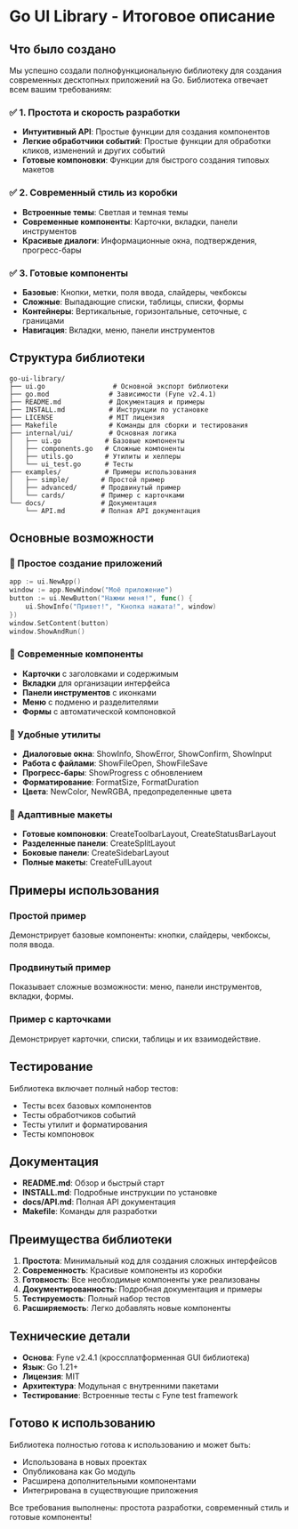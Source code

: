 # Go UI Library - Итоговое описание

## Что было создано

Мы успешно создали полнофункциональную библиотеку для создания современных десктопных приложений на Go. Библиотека отвечает всем вашим требованиям:

### ✅ 1. Простота и скорость разработки
- **Интуитивный API**: Простые функции для создания компонентов
- **Легкие обработчики событий**: Простые функции для обработки кликов, изменений и других событий
- **Готовые компоновки**: Функции для быстрого создания типовых макетов

### ✅ 2. Современный стиль из коробки
- **Встроенные темы**: Светлая и темная темы
- **Современные компоненты**: Карточки, вкладки, панели инструментов
- **Красивые диалоги**: Информационные окна, подтверждения, прогресс-бары

### ✅ 3. Готовые компоненты
- **Базовые**: Кнопки, метки, поля ввода, слайдеры, чекбоксы
- **Сложные**: Выпадающие списки, таблицы, списки, формы
- **Контейнеры**: Вертикальные, горизонтальные, сеточные, с границами
- **Навигация**: Вкладки, меню, панели инструментов

## Структура библиотеки

```
go-ui-library/
├── ui.go                 # Основной экспорт библиотеки
├── go.mod               # Зависимости (Fyne v2.4.1)
├── README.md            # Документация и примеры
├── INSTALL.md           # Инструкции по установке
├── LICENSE              # MIT лицензия
├── Makefile             # Команды для сборки и тестирования
├── internal/ui/         # Основная логика
│   ├── ui.go           # Базовые компоненты
│   ├── components.go   # Сложные компоненты
│   ├── utils.go        # Утилиты и хелперы
│   └── ui_test.go      # Тесты
├── examples/           # Примеры использования
│   ├── simple/        # Простой пример
│   ├── advanced/      # Продвинутый пример
│   └── cards/         # Пример с карточками
└── docs/              # Документация
    └── API.md         # Полная API документация
```

## Основные возможности

### 🎯 Простое создание приложений
```go
app := ui.NewApp()
window := app.NewWindow("Моё приложение")
button := ui.NewButton("Нажми меня!", func() {
    ui.ShowInfo("Привет!", "Кнопка нажата!", window)
})
window.SetContent(button)
window.ShowAndRun()
```

### 🎨 Современные компоненты
- **Карточки** с заголовками и содержимым
- **Вкладки** для организации интерфейса
- **Панели инструментов** с иконками
- **Меню** с подменю и разделителями
- **Формы** с автоматической компоновкой

### 🔧 Удобные утилиты
- **Диалоговые окна**: ShowInfo, ShowError, ShowConfirm, ShowInput
- **Работа с файлами**: ShowFileOpen, ShowFileSave
- **Прогресс-бары**: ShowProgress с обновлением
- **Форматирование**: FormatSize, FormatDuration
- **Цвета**: NewColor, NewRGBA, предопределенные цвета

### 📱 Адаптивные макеты
- **Готовые компоновки**: CreateToolbarLayout, CreateStatusBarLayout
- **Разделенные панели**: CreateSplitLayout
- **Боковые панели**: CreateSidebarLayout
- **Полные макеты**: CreateFullLayout

## Примеры использования

### Простой пример
Демонстрирует базовые компоненты: кнопки, слайдеры, чекбоксы, поля ввода.

### Продвинутый пример
Показывает сложные возможности: меню, панели инструментов, вкладки, формы.

### Пример с карточками
Демонстрирует карточки, списки, таблицы и их взаимодействие.

## Тестирование

Библиотека включает полный набор тестов:
- Тесты всех базовых компонентов
- Тесты обработчиков событий
- Тесты утилит и форматирования
- Тесты компоновок

## Документация

- **README.md**: Обзор и быстрый старт
- **INSTALL.md**: Подробные инструкции по установке
- **docs/API.md**: Полная API документация
- **Makefile**: Команды для разработки

## Преимущества библиотеки

1. **Простота**: Минимальный код для создания сложных интерфейсов
2. **Современность**: Красивые компоненты из коробки
3. **Готовность**: Все необходимые компоненты уже реализованы
4. **Документированность**: Подробная документация и примеры
5. **Тестируемость**: Полный набор тестов
6. **Расширяемость**: Легко добавлять новые компоненты

## Технические детали

- **Основа**: Fyne v2.4.1 (кроссплатформенная GUI библиотека)
- **Язык**: Go 1.21+
- **Лицензия**: MIT
- **Архитектура**: Модульная с внутренними пакетами
- **Тестирование**: Встроенные тесты с Fyne test framework

## Готово к использованию

Библиотека полностью готова к использованию и может быть:
- Использована в новых проектах
- Опубликована как Go модуль
- Расширена дополнительными компонентами
- Интегрирована в существующие приложения

Все требования выполнены: простота разработки, современный стиль и готовые компоненты!
